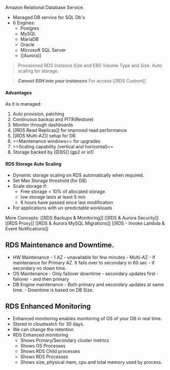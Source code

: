 Amazon Relational Database Service. 
- Managed DB service for SQL Db's
- 6 Engines:
	- Postgres
	- MySQL
	- MariaDB
	- Oracle 
	- Microsoft SQL Server
	- [[Aurora]] 

>Provisioned RDS Instance Size and EBS Volume Type and Size. Auto scaling for storage.

>***Cannot SSH into your instances***
> For access [[RDS Custom]]
#### Advantages
As it is managed:
1. Auto provision, patching 
2. Continuous backup and PITR(Restore)
3. Monitor through dashboards
4. [[RDS Read Replicas]] for improved read performance
5. [[RDS Multi-AZ]] setup for DR.
6. ==Maintenance windows== for upgrades
7. ==Scaling capability (vertical and horizontal)==
8. Storage backed by [[EBS]] (gp2 or io1)

#### RDS Storage Auto Scaling
- Dynamic storage scaling on RDS automatically when required.
- Set Max Storage threshold (for DB)
- Scale storage if:
	- Free storage < 10% of allocated storage.
	- low storage lasts at least 5 min
	- 6 hours have passed since last modification
- For applications with un-predictable workloads

More Concepts:
[[RDS Backups & Monitoring]] 
[[RDS & Aurora Security]]
[[RDS Proxy]] 
[[RDS & Aurora MySQL Migrations]] 
[[RDS - Invoke Lambda & Event Notifications]]
## RDS Maintenance and Downtime.
- HW Maintenance
		- 1 AZ - unavailable for few minutes 
		- Multi-AZ - If maintenance for Primary AZ. It fails over to secondary in 60 sec
			- if secondary no down time. 
- OS Maintenance 
		- Only failover downtime 
		- secondary updates first 
		- failover 
		- and then primary 
-  DB Engine maintenance
		- Both primary and secondary updates at same time. 
		- Downtime is based on DB Size.

## RDS Enhanced Monitoring
- Enhanced monitoring enables monitoring of OS of your DB in real time. 
- Stored in cloudwatch for 30 days.
- We can change the retention
- RDS Enhanced monitoring 
	- Shows Primary/Secondary cluster metrics
	- Shows OS Processes
	- Shows RDS Child processes
	- Shows RDS Processes
	- Shows size, physical mem, cpu and total memory used by process.
